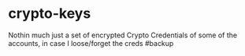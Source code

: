 # crypto-keys

Nothin much just a set of encrypted Crypto Credentials of some of the accounts, in case I loose/forget the creds #backup
